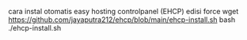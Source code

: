 cara instal otomatis easy hosting controlpanel (EHCP) edisi force
wget https://github.com/jayaputra212/ehcp/blob/main/ehcp-install.sh
bash ./ehcp-install.sh
